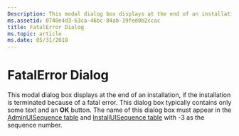 ```yaml
---
Description: This modal dialog box displays at the end of an installation, if the installation is terminated because of a fatal error.
ms.assetid: 0740e4d3-63ca-46bc-84ab-19fed0b2ccac
title: FatalError Dialog
ms.topic: article
ms.date: 05/31/2018
---
```


# FatalError Dialog

This modal dialog box displays at the end of an installation, if the installation is terminated because of a fatal error. This dialog box typically contains only some text and an **OK** button. The name of this dialog box must appear in the [AdminUISequence table](adminuisequence-table.md) and [InstallUISequence table](installuisequence-table.md) with -3 as the sequence number.

 

 



